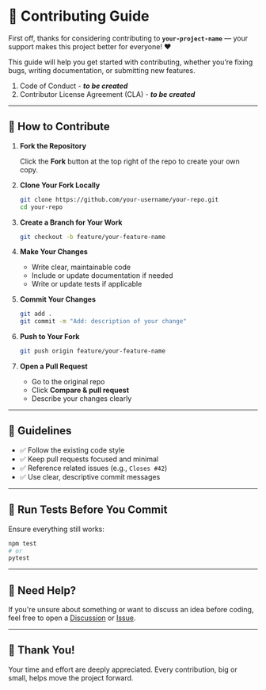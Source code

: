 # 🤝 Contributing Guide

First off, thanks for considering contributing to **`your-project-name`** — your support makes this project better for everyone! ❤️

This guide will help you get started with contributing, whether you’re fixing bugs, writing documentation, or submitting new features.


1. Code of Conduct - ***to be created***
2. Contributor License Agreement (CLA) - ***to be created***

---

## 🚀 How to Contribute

1. **Fork the Repository**

   Click the **Fork** button at the top right of the repo to create your own copy.

2. **Clone Your Fork Locally**

   ```bash
   git clone https://github.com/your-username/your-repo.git
   cd your-repo
   ```

3. **Create a Branch for Your Work**

   ```bash
   git checkout -b feature/your-feature-name
   ```

4. **Make Your Changes**

   - Write clear, maintainable code
   - Include or update documentation if needed
   - Write or update tests if applicable

5. **Commit Your Changes**

   ```bash
   git add .
   git commit -m "Add: description of your change"
   ```

6. **Push to Your Fork**

   ```bash
   git push origin feature/your-feature-name
   ```

7. **Open a Pull Request**

   - Go to the original repo
   - Click **Compare & pull request**
   - Describe your changes clearly

---

## 📜 Guidelines

- ✅ Follow the existing code style
- ✅ Keep pull requests focused and minimal
- ✅ Reference related issues (e.g., `Closes #42`)
- ✅ Use clear, descriptive commit messages

---

## 🧪 Run Tests Before You Commit

Ensure everything still works:

```bash
npm test
# or
pytest
```

---

## 🙋 Need Help?

If you're unsure about something or want to discuss an idea before coding, feel free to open a [Discussion](https://github.com/your-username/your-repo/discussions) or [Issue](https://github.com/your-username/your-repo/issues).

---

## 🌟 Thank You!

Your time and effort are deeply appreciated. Every contribution, big or small, helps move the project forward.